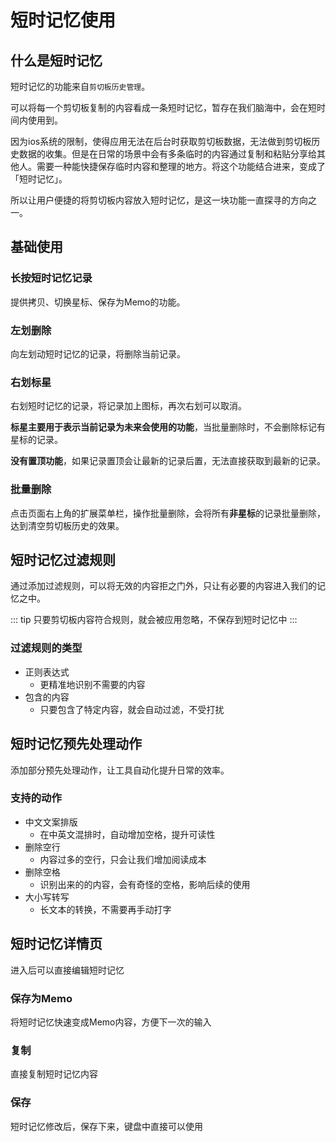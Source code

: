 # 短时记忆使用

## 什么是短时记忆

短时记忆的功能来自`剪切板历史管理`。

可以将每一个剪切板复制的内容看成一条短时记忆，暂存在我们脑海中，会在短时间内使用到。

因为ios系统的限制，使得应用无法在后台时获取剪切板数据，无法做到剪切板历史数据的收集。但是在日常的场景中会有多条临时的内容通过复制和粘贴分享给其他人。需要一种能快捷保存临时内容和整理的地方。将这个功能结合进来，变成了「短时记忆」。

所以让用户便捷的将剪切板内容放入短时记忆，是这一块功能一直探寻的方向之一。

## 基础使用
### 长按短时记忆记录
提供拷贝、切换星标、保存为Memo的功能。

### 左划删除
向左划动短时记忆的记录，将删除当前记录。

### 右划标星
右划短时记忆的记录，将记录加上图标，再次右划可以取消。

**标星主要用于表示当前记录为未来会使用的功能**，当批量删除时，不会删除标记有星标的记录。

**没有置顶功能**，如果记录置顶会让最新的记录后置，无法直接获取到最新的记录。

### 批量删除
点击页面右上角的扩展菜单栏，操作批量删除，会将所有**非星标**的记录批量删除，达到清空剪切板历史的效果。

<!-- 
### 演示视频

::: details 演示视频
![short-term-memory-basic-demo.gif](/images/short-term-memory/short-term-memory-basic-demo.gif)
::: -->

## 短时记忆过滤规则
通过添加过滤规则，可以将无效的内容拒之门外，只让有必要的内容进入我们的记忆之中。

::: tip
只要剪切板内容符合规则，就会被应用忽略，不保存到短时记忆中
:::

### 过滤规则的类型
- 正则表达式
    - 更精准地识别不需要的内容
- 包含的内容
    - 只要包含了特定内容，就会自动过滤，不受打扰

## 短时记忆预先处理动作
添加部分预先处理动作，让工具自动化提升日常的效率。

### 支持的动作
- 中文文案排版
    - 在中英文混排时，自动增加空格，提升可读性
- 删除空行
    - 内容过多的空行，只会让我们增加阅读成本
- 删除空格
    - 识别出来的的内容，会有奇怪的空格，影响后续的使用
- 大小写转写
    - 长文本的转换，不需要再手动打字

## 短时记忆详情页

进入后可以直接编辑短时记忆

### 保存为Memo
将短时记忆快速变成Memo内容，方便下一次的输入

### 复制
直接复制短时记忆内容

### 保存
短时记忆修改后，保存下来，键盘中直接可以使用
